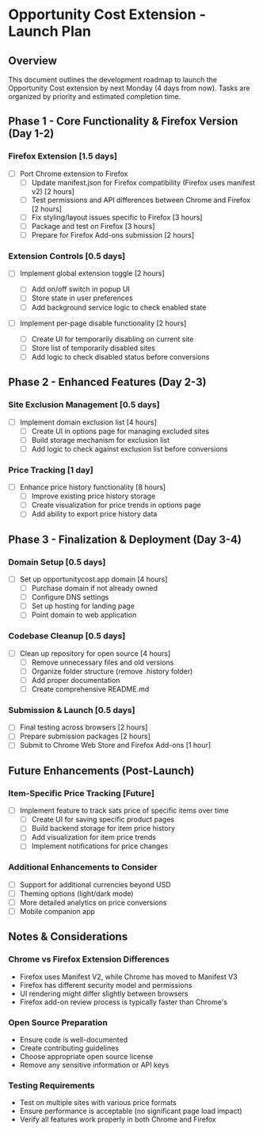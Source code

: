 # Opportunity Cost Extension - Launch Plan

## Overview

This document outlines the development roadmap to launch the Opportunity Cost extension by next Monday (4 days from now). Tasks are organized by priority and estimated completion time.

## Phase 1 - Core Functionality & Firefox Version (Day 1-2)

### Firefox Extension [1.5 days]

- [ ] Port Chrome extension to Firefox
  - [ ] Update manifest.json for Firefox compatibility (Firefox uses manifest v2) [2 hours]
  - [ ] Test permissions and API differences between Chrome and Firefox [2 hours]
  - [ ] Fix styling/layout issues specific to Firefox [3 hours]
  - [ ] Package and test on Firefox [3 hours]
  - [ ] Prepare for Firefox Add-ons submission [2 hours]

### Extension Controls [0.5 days]

- [ ] Implement global extension toggle [2 hours]

  - [ ] Add on/off switch in popup UI
  - [ ] Store state in user preferences
  - [ ] Add background service logic to check enabled state

- [ ] Implement per-page disable functionality [2 hours]
  - [ ] Create UI for temporarily disabling on current site
  - [ ] Store list of temporarily disabled sites
  - [ ] Add logic to check disabled status before conversions

## Phase 2 - Enhanced Features (Day 2-3)

### Site Exclusion Management [0.5 days]

- [ ] Implement domain exclusion list [4 hours]
  - [ ] Create UI in options page for managing excluded sites
  - [ ] Build storage mechanism for exclusion list
  - [ ] Add logic to check against exclusion list before conversions

### Price Tracking [1 day]

- [ ] Enhance price history functionality [8 hours]
  - [ ] Improve existing price history storage
  - [ ] Create visualization for price trends in options page
  - [ ] Add ability to export price history data

## Phase 3 - Finalization & Deployment (Day 3-4)

### Domain Setup [0.5 days]

- [ ] Set up opportunitycost.app domain [4 hours]
  - [ ] Purchase domain if not already owned
  - [ ] Configure DNS settings
  - [ ] Set up hosting for landing page
  - [ ] Point domain to web application

### Codebase Cleanup [0.5 days]

- [ ] Clean up repository for open source [4 hours]
  - [ ] Remove unnecessary files and old versions
  - [ ] Organize folder structure (remove .history folder)
  - [ ] Add proper documentation
  - [ ] Create comprehensive README.md

### Submission & Launch [0.5 days]

- [ ] Final testing across browsers [2 hours]
- [ ] Prepare submission packages [2 hours]
- [ ] Submit to Chrome Web Store and Firefox Add-ons [1 hour]

## Future Enhancements (Post-Launch)

### Item-Specific Price Tracking [Future]

- [ ] Implement feature to track sats price of specific items over time
  - [ ] Create UI for saving specific product pages
  - [ ] Build backend storage for item price history
  - [ ] Add visualization for item price trends
  - [ ] Implement notifications for price changes

### Additional Enhancements to Consider

- [ ] Support for additional currencies beyond USD
- [ ] Theming options (light/dark mode)
- [ ] More detailed analytics on price conversions
- [ ] Mobile companion app

## Notes & Considerations

### Chrome vs Firefox Extension Differences

- Firefox uses Manifest V2, while Chrome has moved to Manifest V3
- Firefox has different security model and permissions
- UI rendering might differ slightly between browsers
- Firefox add-on review process is typically faster than Chrome's

### Open Source Preparation

- Ensure code is well-documented
- Create contributing guidelines
- Choose appropriate open source license
- Remove any sensitive information or API keys

### Testing Requirements

- Test on multiple sites with various price formats
- Ensure performance is acceptable (no significant page load impact)
- Verify all features work properly in both Chrome and Firefox
